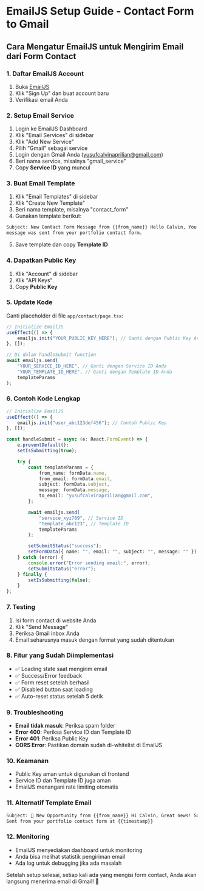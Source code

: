 # EmailJS Setup Guide - Contact Form to Gmail

## Cara Mengatur EmailJS untuk Mengirim Email dari Form Contact

### 1. Daftar EmailJS Account

1. Buka [EmailJS](https://www.emailjs.com/)
2. Klik "Sign Up" dan buat account baru
3. Verifikasi email Anda

### 2. Setup Email Service

1. Login ke EmailJS Dashboard
2. Klik "Email Services" di sidebar
3. Klik "Add New Service"
4. Pilih "Gmail" sebagai service
5. Login dengan Gmail Anda (yusufcalvinaprilian@gmail.com)
6. Beri nama service, misalnya "gmail_service"
7. Copy **Service ID** yang muncul

### 3. Buat Email Template

1. Klik "Email Templates" di sidebar
2. Klik "Create New Template"
3. Beri nama template, misalnya "contact_form"
4. Gunakan template berikut:

```html
Subject: New Contact Form Message from {{from_name}} Hello Calvin, You have received a new message from your portfolio website: **Name:** {{from_name}} **Email:** {{from_email}} **Subject:** {{subject}} **Message:** {{message}} --- This
message was sent from your portfolio contact form.
```

5. Save template dan copy **Template ID**

### 4. Dapatkan Public Key

1. Klik "Account" di sidebar
2. Klik "API Keys"
3. Copy **Public Key**

### 5. Update Kode

Ganti placeholder di file `app/contact/page.tsx`:

```typescript
// Initialize EmailJS
useEffect(() => {
	emailjs.init("YOUR_PUBLIC_KEY_HERE"); // Ganti dengan Public Key Anda
}, []);

// Di dalam handleSubmit function
await emailjs.send(
	"YOUR_SERVICE_ID_HERE", // Ganti dengan Service ID Anda
	"YOUR_TEMPLATE_ID_HERE", // Ganti dengan Template ID Anda
	templateParams
);
```

### 6. Contoh Kode Lengkap

```typescript
// Initialize EmailJS
useEffect(() => {
	emailjs.init("user_abc123def456"); // Contoh Public Key
}, []);

const handleSubmit = async (e: React.FormEvent) => {
	e.preventDefault();
	setIsSubmitting(true);

	try {
		const templateParams = {
			from_name: formData.name,
			from_email: formData.email,
			subject: formData.subject,
			message: formData.message,
			to_email: "yusufcalvinaprilian@gmail.com",
		};

		await emailjs.send(
			"service_xyz789", // Service ID
			"template_abc123", // Template ID
			templateParams
		);

		setSubmitStatus("success");
		setFormData({ name: "", email: "", subject: "", message: "" });
	} catch (error) {
		console.error("Error sending email:", error);
		setSubmitStatus("error");
	} finally {
		setIsSubmitting(false);
	}
};
```

### 7. Testing

1. Isi form contact di website Anda
2. Klik "Send Message"
3. Periksa Gmail inbox Anda
4. Email seharusnya masuk dengan format yang sudah ditentukan

### 8. Fitur yang Sudah Diimplementasi

- ✅ Loading state saat mengirim email
- ✅ Success/Error feedback
- ✅ Form reset setelah berhasil
- ✅ Disabled button saat loading
- ✅ Auto-reset status setelah 5 detik

### 9. Troubleshooting

- **Email tidak masuk**: Periksa spam folder
- **Error 400**: Periksa Service ID dan Template ID
- **Error 401**: Periksa Public Key
- **CORS Error**: Pastikan domain sudah di-whitelist di EmailJS

### 10. Keamanan

- Public Key aman untuk digunakan di frontend
- Service ID dan Template ID juga aman
- EmailJS menangani rate limiting otomatis

### 11. Alternatif Template Email

```html
Subject: 🚀 New Opportunity from {{from_name}} Hi Calvin, Great news! Someone reached out through your portfolio: 👤 **Contact Details:** - Name: {{from_name}} - Email: {{from_email}} - Subject: {{subject}} 💬 **Message:** {{message}} ---
Sent from your portfolio contact form at {{timestamp}}
```

### 12. Monitoring

- EmailJS menyediakan dashboard untuk monitoring
- Anda bisa melihat statistik pengiriman email
- Ada log untuk debugging jika ada masalah

Setelah setup selesai, setiap kali ada yang mengisi form contact, Anda akan langsung menerima email di Gmail! 🎉
